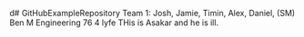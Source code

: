 d# GitHubExampleRepository
Team 1: Josh, Jamie, Timin, Alex, Daniel, (SM) Ben M
Engineering 76 4 lyfe
THis is Asakar and he is ill.
